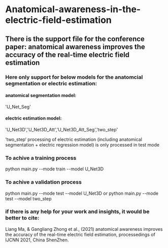 # Anatomical-awareness-in-the-electric-field-estimation
## There is the support file for the conference paper: anatomical awareness improves the accuracy of the real-time electric field estimation

### Here only support for below models for the anatomcial segmentation or electric estimation:

#### anatomical segmentation model:
'U_Net_Seg'

#### electric estimation model:
'U_Net3D','U_Net3D_Att','U_Net3D_Att_Seg','two_step'

’two_step‘ processing of electric estimation (including anatomical segmentation + electric regression model) is only processed in test mode


### To achive a training process
python main.py --mode train --model U_Net3D

### To achive a validation process
python main.py --mode test --model U_Net3D
or
python main.py --mode test --model two_step

### if there is any help for your work and insights, it would be better to cite:

Liang Ma, & Gangliang Zhong et al., (2021) anatomical awareness improves the accuracy of the real-time electric field estimation, processedings of IJCNN 2021, China ShenZhen.
